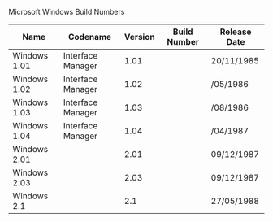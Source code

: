 Microsoft Windows Build Numbers

| Name         | Codename          | Version | Build Number | Release Date |
| ------------ | ----------------- | ------- | ------------ | ------------ |
| Windows 1.01 | Interface Manager | 1.01    |              | 20/11/1985   |
| Windows 1.02 | Interface Manager | 1.02    |              |   /05/1986   |
| Windows 1.03 | Interface Manager | 1.03    |              |   /08/1986   |
| Windows 1.04 | Interface Manager | 1.04    |              |   /04/1987   |
| Windows 2.01 |                   | 2.01    |              | 09/12/1987   |
| Windows 2.03 |                   | 2.03    |              | 09/12/1987   |
| Windows 2.1  |                   | 2.1     |              | 27/05/1988   |
